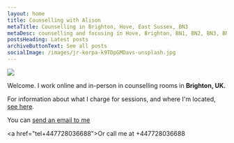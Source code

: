 ```yaml
---
layout: home
title: Counselling with Alison
metaTitle: Counselling in Brighton, Hove, East Sussex, BN3
metaDesc: counselling and focusing in Hove, Brighton, BN1, BN2, BN3, BN41, BN43
postsHeading: Latest posts
archiveButtonText: See all posts
socialImage: /images/jr-korpa-k9TDpGMDavs-unsplash.jpg
---
```

![](/images/jr-korpa-k9TDpGMDavs-unsplash.jpg)

Welcome. I work online and in-person in counselling rooms in **Brighton, UK.**

F﻿or information about what I charge for sessions, and where I'm located, [see here](/pages/about-me).

Y﻿ou can [send an email to me](mailto:dwellingspacecounselling@gmail.com)

<﻿a href="tel+447728036688">Or call me at +447728036688</a>

